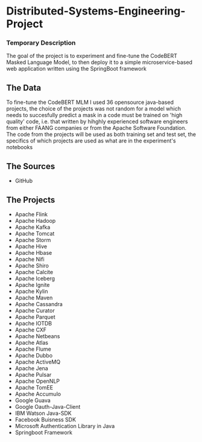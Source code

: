 # Distributed-Systems-Engineering-Project


### Temporary Description

The goal of the project is to experiment and fine-tune the CodeBERT Masked Language Model, to then deploy it to a simple microservice-based web application written using the SpringBoot framework

## The Data

To fine-tune the CodeBERT MLM I used 36 opensource java-based projects, the choice of the projects was not random for a model which needs to succesfully predict a mask in a code must be trained on 'high quality' code, i.e. that written by hihghly experienced software engineers from either FAANG companies or from the Apache Software Foundation.
The code from the projects will be used as both training set and test set, the specifics of which projects are used as what are in the experiment's notebooks



## The Sources

- GitHub

## The Projects

- Apache Flink
- Apache Hadoop 
- Apache Kafka
- Apache Tomcat
- Apache Storm
- Apache Hive
- Apache Hbase
- Apache Nifi
- Apache Shiro
- Apache Calcite
- Apache Iceberg
- Apache Ignite
- Apache Kylin
- Apache Maven
- Apache Cassandra
- Apache Curator
- Apache Parquet
- Apache IOTDB
- Apache CXF
- Apache Netbeans
- Apache Atlas
- Apache Flume
- Apache Dubbo
- Apache ActiveMQ
- Apache Jena
- Apache Pulsar
- Apache OpenNLP
- Apache TomEE
- Apache Accumulo
- Google Guava
- Google Oauth-Java-Client
- IBM Watson Java-SDK
- Facebook Buisness SDK
- Microsoft Authentication Library in Java
- Springboot Framework

